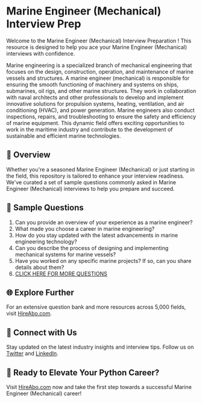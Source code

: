 # Marine Engineer (Mechanical) Interview Prep

Welcome to the Marine Engineer (Mechanical) Interview Preparation ! This resource is designed to help you ace your Marine Engineer (Mechanical) interviews with confidence.

Marine engineering is a specialized branch of mechanical engineering that focuses on the design, construction, operation, and maintenance of marine vessels and structures. A marine engineer (mechanical) is responsible for ensuring the smooth functioning of machinery and systems on ships, submarines, oil rigs, and other marine structures. They work in collaboration with naval architects and other professionals to develop and implement innovative solutions for propulsion systems, heating, ventilation, and air conditioning (HVAC), and power generation. Marine engineers also conduct inspections, repairs, and troubleshooting to ensure the safety and efficiency of marine equipment. This dynamic field offers exciting opportunities to work in the maritime industry and contribute to the development of sustainable and efficient marine technologies.

## 🚀 Overview

Whether you're a seasoned Marine Engineer (Mechanical) or just starting in the field, this repository is tailored to enhance your interview readiness. We've curated a set of sample questions commonly asked in Marine Engineer (Mechanical) interviews to help you prepare and succeed.

## 📝 Sample Questions

1. Can you provide an overview of your experience as a marine engineer?
2. What made you choose a career in marine engineering?
3. How do you stay updated with the latest advancements in marine engineering technology?
4. Can you describe the process of designing and implementing mechanical systems for marine vessels?
5. Have you worked on any specific marine projects? If so, can you share details about them?
6. [CLICK HERE FOR MORE QUESTIONS](https://hireabo.com/job/3_1_37/Marine%20Engineer%20Mechanical)

## 🌐 Explore Further

For an extensive question bank and more resources across 5,000 fields, visit [HireAbo.com](https://www.hireabo.com).

## 📱 Connect with Us

Stay updated on the latest industry insights and interview tips. Follow us on [Twitter](https://twitter.com/hireabo) and [LinkedIn](https://www.linkedin.com/in/hire-abo-3609972a8/).

## 🚀 Ready to Elevate Your Python Career?

Visit [HireAbo.com](https://www.hireabo.com) now and take the first step towards a successful Marine Engineer (Mechanical) career!